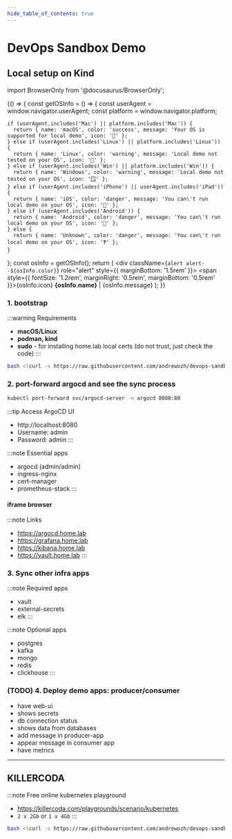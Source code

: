 ```yaml
---
hide_table_of_contents: true
---
```


# DevOps Sandbox Demo

## Local setup on Kind

import BrowserOnly from '@docusaurus/BrowserOnly';

<BrowserOnly>
{() => {
  const getOSInfo = () => {
    const userAgent = window.navigator.userAgent;
    const platform = window.navigator.platform;
    
    if (userAgent.includes('Mac') || platform.includes('Mac')) {
      return { name: 'macOS', color: 'success', message: 'Your OS is supported for local demo', icon: '🍎' };
    } else if (userAgent.includes('Linux') || platform.includes('Linux')) {
      return { name: 'Linux', color: 'warning', message: 'Local demo not tested on your OS', icon: '🐧' };
    } else if (userAgent.includes('Win') || platform.includes('Win')) {
      return { name: 'Windows', color: 'warning', message: 'Local demo not tested on your OS', icon: '🪟' };
    } else if (userAgent.includes('iPhone') || userAgent.includes('iPad')) {
      return { name: 'iOS', color: 'danger', message: 'You can\'t run local demo on your OS', icon: '📱' };
    } else if (userAgent.includes('Android')) {
      return { name: 'Android', color: 'danger', message: 'You can\'t run local demo on your OS', icon: '🤖' };
    } else {
      return { name: 'Unknown', color: 'danger', message: 'You can\'t run local demo on your OS', icon: '❓' };
    }
  };
  const osInfo = getOSInfo();
  return (
    <div className={`alert alert--${osInfo.color}`} role="alert" style={{ marginBottom: '1.5rem' }}>
      <span style={{ fontSize: '1.2rem', marginRight: '0.5rem', marginBottom: '0.5rem' }}>{osInfo.icon}</span>
      <strong>{osInfo.name}</strong> | {osInfo.message}
    </div>
  );
}}
</BrowserOnly>

### 1. bootstrap

:::warning Requirements
- **macOS/Linux**
- **podman, kind**
- **sudo** - for installing home.lab local certs (do not trust, just check the code)
:::

```bash
bash <(curl -s https://raw.githubusercontent.com/andrewozh/devops-sandbox/refs/heads/main/bootstrap/kind/bootstrap.sh)
```

### 2. port-forward argocd and see the sync process

```bash
kubectl port-forward svc/argocd-server -n argocd 8080:80
```

:::tip Access ArgoCD UI
- http://localhost:8080
- Username: admin
- Password: admin
:::

:::note Essential apps
  - argocd (admin/admin)
  - ingress-nginx
  - cert-manager
  - prometheus-stack
:::

#### iframe browser

:::note Links
- https://argocd.home.lab
- https://grafana.home.lab
- https://kibana.home.lab
- https://vault.home.lab
:::

### 3. Sync other infra apps

:::note Required apps
- vault
- external-secrets
- elk
:::

:::note Optional apps
- postgres
- kafka
- mongo
- redis
- clickhouse
:::

### (TODO) 4. Deploy demo apps: producer/consumer 

- have web-ui
- shows secrets
- db connection status
- shows data from databases
- add message in producer-app
- appear message in consumer app
- have metrics

---

## KILLERCODA

:::note Free online kubernetes playground
- https://killercoda.com/playgrounds/scenario/kubernetes
- `2 x 2Gb` or `1 x 4Gb`
:::

```bash
bash <(curl -s https://raw.githubusercontent.com/andrewozh/devops-sandbox/refs/heads/main/bootstrap/demo/bootstrap.sh)
```

